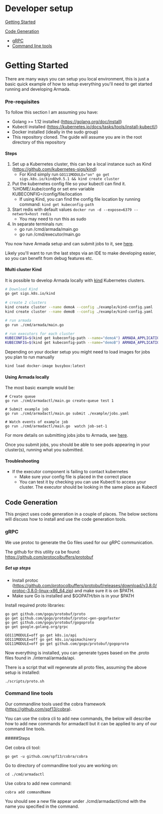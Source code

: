 # Developer setup

[Getting Started](#getting-started)

[Code Generation](#code-generation)
* [gRPC](#grpc)
* [Command line tools](#command-line-tools)

# Getting Started 

There are many ways you can setup you local environment, this is just a basic quick example of how to setup everything you'll need to get started running and developing Armada.

### Pre-requisites
To follow this section I am assuming you have:
* Golang >= 1.12 installed (https://golang.org/doc/install)
* Kubectl installed (https://kubernetes.io/docs/tasks/tools/install-kubectl/)
* Docker installed (ideally in the sudo group)
* This repository cloned. The guide will assume you are in the root directory of this repository

#### Steps

1. Set up a Kubernetes cluster, this can be a local instance such as Kind (https://github.com/kubernetes-sigs/kind)
    * For Kind simply run `GO111MODULE="on" go get sigs.k8s.io/kind@v0.5.1 && kind create cluster`
2. Put the kubernetes config file so your kubectl can find it. %HOME/.kube/config or set env variable KUBECONFIG=/config/file/location
    * If using Kind, you can find the config file location by running command: `kind get kubeconfig-path`
3. Start redis with default values `docker run -d --expose=6379 --network=host redis`
    * You may need to run this as sudo
4. In separate terminals run:
    * go run /cmd/armada/main.go
    * go run /cmd/executor/main.go
    
You now have Armada setup and can submit jobs to it, see [here](usage.md#submitting-jobs). 

Likely you'll want to run the last steps via an IDE to make developing easier, so you can benefit from debug features etc.
    

#### Multi cluster Kind

It is possible to develop Armada locally with [kind](https://github.com/kubernetes-sigs/kind) Kubernetes clusters.

```bash
# Download Kind
go get sigs.k8s.io/kind
 
# create 2 clusters
kind create cluster --name demoA --config ./example/kind-config.yaml
kind create cluster --name demoB --config ./example/kind-config.yaml 

# run armada
go run ./cmd/armada/main.go

# run executors for each cluster
KUBECONFIG=$(kind get kubeconfig-path --name="demoA") ARMADA_APPLICATION_CLUSTERID=demoA go run ./cmd/executor/main.go
KUBECONFIG=$(kind get kubeconfig-path --name="demoB") ARMADA_APPLICATION_CLUSTERID=demoB go run ./cmd/executor/main.go
```

Depending on your docker setup you might need to load images for jobs you plan to run manually 
```bash
kind load docker-image busybox:latest
```

#### Using Armada locally

The most basic example would be:

```
# Create queue
go run ./cmd/armadactl/main.go create-queue test 1

# Submit example job
go run ./cmd/armadactl/main.go submit ./example/jobs.yaml

# Watch events of example job
go run ./cmd/armadactl/main.go  watch job-set-1
```

For more details on submitting jobs jobs to Armada, see [here](usage.md#submitting-jobs).

Once you submit jobs, you should be able to see pods appearing in your cluster(s), running what you submitted.


#### Troubleshooting

* If the executor component is failing to contact kubernetes
    * Make sure your config file is placed in the correct place
    * You can test it by checking you can use Kubectl to access your cluster. The executor should be looking in the same place as Kubectl


## Code Generation

This project uses code generation in a couple of places. The below sections will discuss how to install and use the code generation tools.

### gRPC

We use protoc to generate the Go files used for our gRPC communication. 

The github for this utility ca be found: https://github.com/protocolbuffers/protobuf

##### Set up steps

* Install protoc (https://github.com/protocolbuffers/protobuf/releases/download/v3.8.0/protoc-3.8.0-linux-x86_64.zip) and make sure it is on $PATH.
* Make sure Go is installed and $GOPATH/bin is in your $PATH


Install required proto libraries:

```
go get github.com/gogo/protobuf/proto
go get github.com/gogo/protobuf/protoc-gen-gogofaster
go get github.com/gogo/protobuf/gogoproto
go get google.golang.org/grpc

GO111MODULE=off go get k8s.io/api
GO111MODULE=off go get k8s.io/apimachinery
GO111MODULE=off go get github.com/gogo/protobuf/gogoproto

```

Now everything is installed, you can generate types based on the .proto files found in ./internal/armada/api.

There is a script that will regenerate all proto files, assuming the above setup is installed:

```
./scripts/proto.sh
```

### Command line tools

Our commandline tools used the cobra framework (https://github.com/spf13/cobra).

You can use the cobra cli to add new commands, the below will describe how to add new commands for armadactl but it can be applied to any of our command line tools.

#####Steps

Get cobra cli tool:

```
go get -u github.com/spf13/cobra/cobra
```

Go to directory of commandline tool you are working on:

```
cd ./cmd/armadactl
```

Use cobra to add new command:

```
cobra add commandName
```

You should see a new file appear under ./cmd/armadactl/cmd with the name you specified in the command.